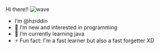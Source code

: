 Hi there!! ![wave](https://github.com/user-attachments/assets/5d85c14c-b75d-4443-975c-6ed29c2c0694)
- I’m @hzrddin
- 👀 I’m new and interested in programming
- 🌱 I’m currently learning java
- ⚡ Fun fact: I'm a fast learner but also a fast forgetter XD
